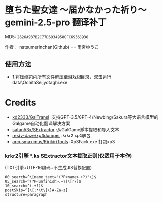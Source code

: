 # 堕ちた聖女達 ～届かなかった祈り～ gemini-2.5-pro 翻译补丁

MD5: `2626A937B2C77D6934958CFC69363938`

作者： natsumerinchan(Github) == 雨宮ゆうこ

## 使用方法
- 1.将压缩包内所有文件解压至游戏根目录，双击运行data\OchitaSeijyotaghi.exe

# Credits

- [xd2333/GalTransl](https://github.com/xd2333/GalTransl.git) :支持GPT-3.5/GPT-4/Newbing/Sakura等大语言模型的Galgame自动化翻译解决方案
- [satan53x/SExtractor](https://github.com/satan53x/SExtractor.git) :从GalGame脚本提取和导入文本
- [resty-daze/xp3dumper](https://github.com/resty-daze/xp3dumper.git) :krkr2 xp3解包
- [arcusmaximus/KirikiriTools](https://github.com/arcusmaximus/KirikiriTools.git) :Xp3Pack.exe 打包xp3

### krkr2引擎 *.ks SExtractor文本提取正则(仅适用于本作)
(TXT引擎+UTF-16编码+不生成JIS替换配置)
```
00_search=^\[name text="(?P<name>.+?)"\]$
05_search=^(?P<unfinish>.+?)\[r\]$
10_search=^(.+?)$
postSkip=^[\[;*\t\{\}A-Za-z]
structure=paragraph
```
